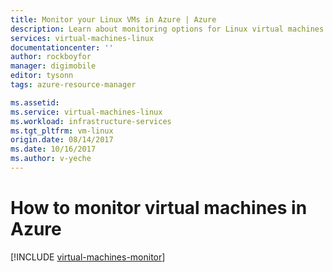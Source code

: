 ```yaml
---
title: Monitor your Linux VMs in Azure | Azure
description: Learn about monitoring options for Linux virtual machines in Azure.
services: virtual-machines-linux
documentationcenter: ''
author: rockboyfor
manager: digimobile
editor: tysonn
tags: azure-resource-manager

ms.assetid:
ms.service: virtual-machines-linux
ms.workload: infrastructure-services
ms.tgt_pltfrm: vm-linux
origin.date: 08/14/2017
ms.date: 10/16/2017
ms.author: v-yeche
---
```


# How to monitor virtual machines in Azure

[!INCLUDE [virtual-machines-monitor](../../../includes/virtual-machines-monitor.md)]

<!--Update_Description: new articles on monitor of Linux VM-->